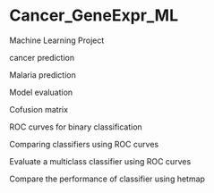 # Cancer_GeneExpr_ML

Machine Learning Project

cancer prediction

Malaria prediction

Model evaluation

Cofusion matrix 

ROC curves for binary classification 

Comparing classifiers using ROC curves

Evaluate a multiclass classifier using ROC curves 

Compare the performance of classifier using hetmap
